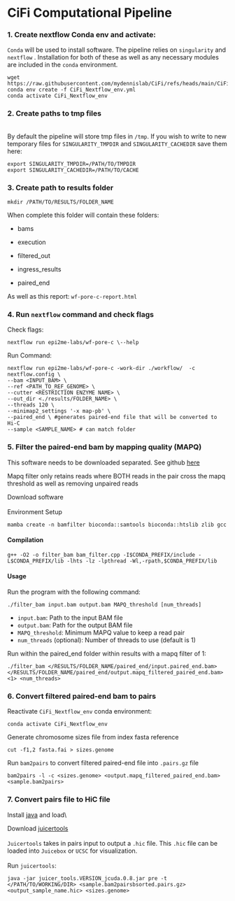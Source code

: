 # CiFi Computational Pipeline

### 1. Create nextflow Conda env and activate:

`Conda` will be used to install software. The pipeline relies on `singularity` and `nextflow` . Installation for both of these as well as any necessary modules are included in the `conda` environment.

```         
wget https://raw.githubusercontent.com/mydennislab/CiFi/refs/heads/main/CiFi_Nextflow_env.yml 
conda env create -f CiFi_Nextflow_env.yml
conda activate CiFi_Nextflow_env
```

### 2. Create paths to tmp files

\
By default the pipeline will store tmp files in `/tmp`. If you wish to write to new temporary files for `SINGULARITY_TMPDIR` and `SINGULARITY_CACHEDIR` save them here:

```         
export SINGULARITY_TMPDIR=/PATH/TO/TMPDIR
export SINGULARITY_CACHEDIR=/PATH/TO/CACHE
```

### 3. Create path to results folder

```         
mkdir /PATH/TO/RESULTS/FOLDER_NAME
```

When complete this folder will contain these folders:

-   bams

-   execution

-   filtered_out

-   ingress_results

-   paired_end

As well as this report: `wf-pore-c-report.html`

### 4. Run `nextflow` command and check flags

Check flags:

```         
nextflow run epi2me-labs/wf-pore-c \--help
```

Run Command:

```         
nextflow run epi2me-labs/wf-pore-c -work-dir ./workflow/  -c  nextflow.config \
--bam <INPUT_BAM> \ 
--ref <PATH_TO_REF_GENOME> \
--cutter <RESTRICTION ENZYME NAME> \
--out_dir <./results/FOLDER_NAME> \
--threads 120 \
--minimap2_settings '-x map-pb' \
--paired_end \ #generates paired-end file that will be converted to Hi-C
--sample <SAMPLE_NAME> # can match folder
```

### 5. Filter the paired-end bam by mapping quality (MAPQ)

This software needs to be downloaded separated. See github [here](https://github.com/mydennislab/2024-sep-mapqfilter/tree/main)

Mapq filter only retains reads where BOTH reads in the pair cross the mapq threshold as well as removing unpaired reads

Download software\
\
Environment Setup

```         
mamba create -n bamfilter bioconda::samtools bioconda::htslib zlib gcc 
```

#### Compilation

```         
g++ -O2 -o filter_bam bam_filter.cpp -I$CONDA_PREFIX/include -L$CONDA_PREFIX/lib -lhts -lz -lpthread -Wl,-rpath,$CONDA_PREFIX/lib
```

#### Usage

Run the program with the following command:

```         
./filter_bam input.bam output.bam MAPQ_threshold [num_threads]
```

-   `input.bam`: Path to the input BAM file
-   `output.bam`: Path for the output BAM file
-   `MAPQ_threshold`: Minimum MAPQ value to keep a read pair
-   `num_threads` (optional): Number of threads to use (default is 1)

Run within the paired_end folder within results with a mapq filter of 1:

```         
./filter_bam </RESULTS/FOLDER_NAME/paired_end/input.paired_end.bam> </RESULTS/FOLDER_NAME/paired_end/output.mapq_filtered_paired_end.bam> <1> <num_threads>
```

### 6. Convert filtered paired-end bam to pairs

Reactivate `CiFi_Nextflow_env` conda environment:

```         
conda activate CiFi_Nextflow_env
```

Generate chromosome sizes file from index fasta reference

```         
cut -f1,2 fasta.fai > sizes.genome
```

Run `bam2pairs` to convert filtered paired-end file into `.pairs.gz` file

```         
bam2pairs -l -c <sizes.genome> <output.mapq_filtered_paired_end.bam> <sample.bam2pairs>
```

### 7. Convert pairs file to HiC file

Install [java](https://www.java.com/en/download/help/linux_x64_install.html#download) and load\

Download [juicertools](https://github.com/aidenlab/juicer/wiki/Download)\
\
`Juicertools` takes in pairs input to output a `.hic` file. This `.hic` file can be loaded into `Juicebox` or `UCSC` for visualization.\
\
Run `juicertools`:

```
java -jar juicer_tools.VERSION_jcuda.0.8.jar pre -t </PATH/TO/WORKING/DIR> <sample.bam2pairsbsorted.pairs.gz> <output_sample_name.hic> <sizes.genome>
```
